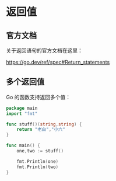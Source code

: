 # 返回值

## 官方文档

关于返回语句的官方文档在这里：

<a href="https://go.dev/ref/spec#Return_statements">https://go.dev/ref/spec#Return_statements</a>

## 多个返回值

Go 的函数支持返回多个值：

<div class="run"></div>

```go
package main
import "fmt"

func stuff()(string,string) {
    return "老白","小六"
}

func main() {
    one,two := stuff()

    fmt.Println(one)
    fmt.Println(two)
}
```
